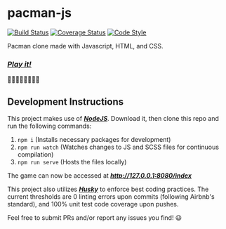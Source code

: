 # pacman-js

[![Build Status](https://travis-ci.com/bward2/pacman-js.svg?branch=master)](https://travis-ci.com/bward2/pacman-js)
[![Coverage Status](https://coveralls.io/repos/github/bward2/pacman-js/badge.svg?branch=master)](https://coveralls.io/github/bward2/pacman-js?branch=master)
[![Code Style](https://img.shields.io/badge/code%20style-airbnb-brightgreen.svg)](https://github.com/airbnb/javascript)

Pacman clone made with Javascript, HTML, and CSS.

### _**[Play it!](https://bward2.github.io/pacman-js/)**_

🍒🍓🍊🍎🍈👾🔔🔑

## Development Instructions

This project makes use of _**[NodeJS](https://nodejs.org/en/)**_. Download it, then clone this repo and run the following commands:

1. `npm i` (Installs necessary packages for development)
1. `npm run watch` (Watches changes to JS and SCSS files for continuous compilation)
1. `npm run serve` (Hosts the files locally)

The game can now be accessed at _**http://127.0.0.1:8080/index**_

This project also utilizes _**[Husky](https://github.com/typicode/husky)**_ to enforce best coding practices. The current thresholds are 0 linting errors upon commits (following Airbnb's standard), and 100% unit test code coverage upon pushes.

Feel free to submit PRs and/or report any issues you find! 😃

